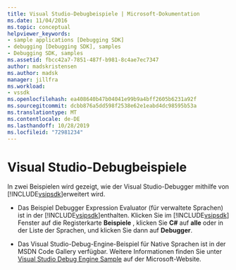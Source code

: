 ```yaml
---
title: Visual Studio-Debugbeispiele | Microsoft-Dokumentation
ms.date: 11/04/2016
ms.topic: conceptual
helpviewer_keywords:
- sample applications [Debugging SDK]
- debugging [Debugging SDK], samples
- Debugging SDK, samples
ms.assetid: fbcc42a7-7851-487f-b981-8c4ae7ec7347
author: madskristensen
ms.author: madsk
manager: jillfra
ms.workload:
- vssdk
ms.openlocfilehash: ea408640b47b04041e99b9a4bff2605b6231a92f
ms.sourcegitcommit: dcbb876a5dd598f2538e62e1eabd4dc98595b53a
ms.translationtype: MT
ms.contentlocale: de-DE
ms.lasthandoff: 10/28/2019
ms.locfileid: "72981234"
---
```

# <a name="visual-studio-debugging-samples"></a>Visual Studio-Debugbeispiele
In zwei Beispielen wird gezeigt, wie der Visual Studio-Debugger mithilfe von [!INCLUDE[vsipsdk](../../extensibility/includes/vsipsdk_md.md)]erweitert wird.

- Das Beispiel Debugger Expression Evaluator (für verwaltete Sprachen) ist in der [!INCLUDE[vsipsdk](../../extensibility/includes/vsipsdk_md.md)]enthalten. Klicken Sie im [!INCLUDE[vsipsdk](../../extensibility/includes/vsipsdk_md.md)] Fenster auf die Registerkarte **Beispiele** , klicken Sie **C#** auf **alle** oder in der Liste der Sprachen, und klicken Sie dann auf **Debugger**.

- Das Visual Studio-Debug-Engine-Beispiel für Native Sprachen ist in der MSDN Code Gallery verfügbar. Weitere Informationen finden Sie unter [Visual Studio Debug Engine Sample](https://code.msdn.microsoft.com/Visual-Studio-Debug-Engine-c2e21c0e) auf der Microsoft-Website.
